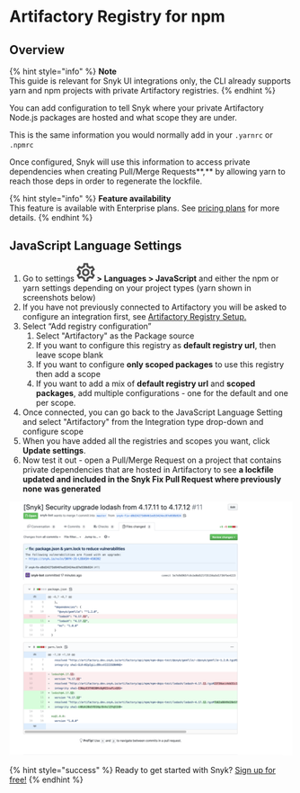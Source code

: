 # Artifactory Registry for npm

## **Overview**

{% hint style="info" %}
**Note**  
This guide is relevant for Snyk UI integrations only, the CLI already supports yarn and npm projects with private Artifactory registries.
{% endhint %}

You can add configuration to tell Snyk where your private Artifactory Node.js packages are hosted and what scope they are under.

This is the same information you would normally add in your `.yarnrc` or `.npmrc`

Once configured, Snyk will use this information to access private dependencies when creating Pull/Merge Requests**,** by allowing yarn to reach those deps in order to regenerate the lockfile.

{% hint style="info" %}
**Feature availability**  
This feature is available with Enterprise plans. See [pricing plans](https://snyk.io/plans/) for more details.
{% endhint %}

## JavaScript Language Settings

1. Go to settings ![](../../.gitbook/assets/cog_icon.png) **&gt; Languages &gt; JavaScript** and either the npm or yarn settings depending on your project types \(yarn shown in screenshots below\) 
2. If you have not previously connected to Artifactory you will be asked to configure an integration first, see [Artifactory Registry Setup.](https://docs.snyk.io/integrations/private-registry-integrations/artifactory-registry-setup) 
3. Select “Add registry configuration”
   1. Select "Artifactory" as the Package source 
   2. If you want to configure this registry as **default registry url**, then leave scope blank 
   3. If you want to configure **only scoped packages** to use this registry then add a scope 
   4. If you want to add a mix of **default registry url** and **scoped packages**, add multiple configurations - one for the default and one per scope.
4. Once connected, you can go back to the JavaScript Language Setting and select "Artifactory" from the Integration type drop-down and configure scope
5. When you have added all the registries and scopes you want, click **Update settings**. 
6. Now test it out - open a Pull/Merge Request on a project that contains private dependencies that are hosted in Artifactory to see **a lockfile updated and included in the Snyk Fix Pull Request where previously none was generated**

![](../../.gitbook/assets/image4-3-.png)

{% hint style="success" %}
Ready to get started with Snyk? [Sign up for free!](https://snyk.io/login?cta=sign-up&loc=footer&page=support_docs_page)
{% endhint %}

